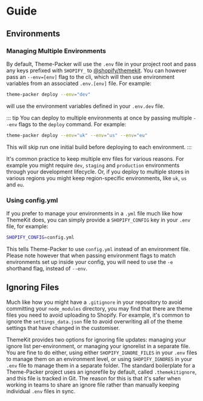 # Guide

## Environments

### Managing Multiple Environments

By default, Theme-Packer will use the `.env` file in your project root and pass any keys prefixed with `SHOPIFY_` to [@shopify/themekit](https://github.com/Shopify/node-themekit). You can however pass an `--env=[env]` flag to the cli, which will then use environment variables from an associated `.env.[env]` file. For example:

```bash
theme-packer deploy --env="dev"
```
will use the environment variables defined in your `.env.dev` file.

::: tip
You can deploy to multiple environments at once by passing multiple `--env` flags to the `deploy` command. For example:

```bash
theme-packer deploy --env="uk" --env="us" --env="eu"
```

This will skip run one initial build before deploying to each environment.
:::

It's common practice to keep multiple env files for various reasons. For example you might require `dev`, `staging` and `production` environments through your development lifecycle. Or, if you deploy to multiple stores in various regions you might keep region-specific environments, like `uk`, `us` and `eu`.

### Using config.yml

If you prefer to manage your environments in a `.yml` file much like how ThemeKit does, you can simply provide a `SHOPIFY_CONFIG` key in your `.env` file, for example:

```bash
SHOPIFY_CONFIG=config.yml
```

This tells Theme-Packer to use `config.yml` instead of an environment file. Please note however that when passing environment flags to match environments set up inside your config, you will need to use the `-e` shorthand flag, instead of `--env`.

## Ignoring Files

Much like how you might have a `.gitignore` in your repository to avoid committing your `node_modules` directory, you may find that there are theme files you need to avoid uploading to Shopify. For example, it's common to ignore the `settings_data.json` file to avoid overwriting all of the theme settings that have changed in the customiser.


ThemeKit provides two options for ignoring file updates: managing your ignore list per-environment, or managing your ignorelist in a separate file. You are fine to do either, using either `SHOPIFY_IGNORE_FILES` in your `.env` files to manage them on an environment level, or using `SHOPIFY_IGNORES` in your `.env` file to manage them in a separate folder. The standard boilerplate for a Theme-Packer project uses an ignorefile by default, called `.themekitignore`, and this file is tracked in Git. The reason for this is that it's safer when working in teams to share an ignore file rather than manually keeping individual `.env` files in sync.
